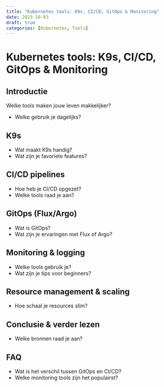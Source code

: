 ```yaml
---
title: "Kubernetes tools: K9s, CI/CD, GitOps & Monitoring"
date: 2025-10-03
draft: true
categories: [Kubernetes, Tools]
---
```


# Kubernetes tools: K9s, CI/CD, GitOps & Monitoring

## Introductie
Welke tools maken jouw leven makkelijker?
- Welke gebruik je dagelijks?

## K9s
- Wat maakt K9s handig?
- Wat zijn je favoriete features?

## CI/CD pipelines
- Hoe heb je CI/CD opgezet?
- Welke tools raad je aan?

## GitOps (Flux/Argo)
- Wat is GitOps?
- Wat zijn je ervaringen met Flux of Argo?

## Monitoring & logging
- Welke tools gebruik je?
- Wat zijn je tips voor beginners?

## Resource management & scaling
- Hoe schaal je resources slim?

## Conclusie & verder lezen
- Welke bronnen raad je aan?

## FAQ
- Wat is het verschil tussen GitOps en CI/CD?
- Welke monitoring tools zijn het populairst?
